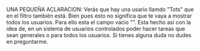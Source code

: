 UNA PEQUEÑA ACLARACION: Verás que hay una usario llamdo "Tots" que en el filtro también está. Bien pues esto no significa que te vaya a mostrar todos los usuarios. Para ello esta el campo vacio "". Esta hecho así con la idea de, en un sistema de usuarios controlados poder hacer tareas que sean generales o para todos los usuarios. Si tienes alguna duda no dudes en preguntarme.
